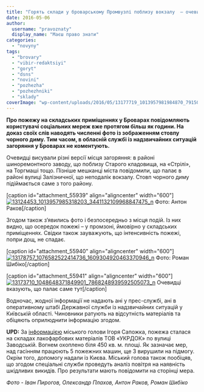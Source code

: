 ```yaml
---
title: "Горять склади у броварському Промвузлі поблизу вокзалу  – очевидці [ОНОВЛЕНО]"
date: 2016-05-06
author: 
  username: "pravoznaty"
  display_name: "Маєш право знати"
categories: 
  - "novyny"
tags: 
  - "brovary"
  - "vibir-redaktsiyi"
  - "goryt"
  - "dsns"
  - "novini"
  - "pozhezha"
  - "pozhezhniki"
  - "sklady"
coverImage: "wp-content/uploads/2016/05/13177719_1013957981984870_7915099497453401660_n.jpg"
---
```


**Про пожежу на складських приміщеннях у Броварах повідомляють користувачі соціальних мереж вже протягом більш як години. На доказ своїх слів наводять численні фото із зображенням стовпу чорного диму. Тим часом, в обласній службі із надзвичайних ситуацій загоряння у Броварах не коментують.**

Очевидці висували різні версії місця загоряння: в районі шиноремонтного заводу, що поблизу Старого кладовища, на «Стрілі», на Торгмаші тощо. Пізніше мешканці міста повідомили, що палає в районі вулиці Залізничної, що неподалік вокзалу. Стовп чорного диму підіймається саме з того району.

\[caption id="attachment\_55939" align="aligncenter" width="600"\][![13124453_1013957985318203_3441132109968847475_n](https://mpz.brovary.org/wp-content/uploads/2016/05/13124453_1013957985318203_3441132109968847475_n.jpg)](https://mpz.brovary.org/wp-content/uploads/2016/05/13124453_1013957985318203_3441132109968847475_n.jpg) Фото: Антон Раков\[/caption\]

Згодом також з’явились фото і безпосередньо з місця подій. Із них видно, що осередок пожежі – у промзоні, ймовірно у складських приміщеннях. Свідки також зауважують, що інтенсивність пожежі, попри дощ, не спадає.

\[caption id="attachment\_55940" align="aligncenter" width="600"\][![13178757_1076582522414736_1609304920463370946_n](https://mpz.brovary.org/wp-content/uploads/2016/05/13178757_1076582522414736_1609304920463370946_n.jpg)](https://mpz.brovary.org/wp-content/uploads/2016/05/13178757_1076582522414736_1609304920463370946_n.jpg) Фото: Роман Шибіко\[/caption\]

\[caption id="attachment\_55941" align="aligncenter" width="600"\][![13173710_1048648371849901_7868248939592505073_n](https://mpz.brovary.org/wp-content/uploads/2016/05/13173710_1048648371849901_7868248939592505073_n.jpg)](https://mpz.brovary.org/wp-content/uploads/2016/05/13173710_1048648371849901_7868248939592505073_n.jpg) Очевидці вказують, що палає саме тут\[/caption\]

Водночас, жодної інформації не надають ані у прес-службі, ані в оперативному штабі Державної служби із надзвичайних ситуацій у Київській області. Чиновники ратують на відсутність матеріалів та обіцяють оприлюднити інформацію згодом.

**UPD:** За [інформацією](https://www.facebook.com/i.sapozhko.official/posts/1348228461860723?hc_location=ufi&__mref=message_bubble) міського голови Ігоря Сапожка, пожежа сталася на складах лакофарбових матеріалів ТОВ «УКРДОК» по вулиці Заводській. Вогнем охоплено біля 450 кв. м. площі. Як зазначає мер, над гасінням працюють 5 пожежних машин, ще 3 вирушили на підмогу. Окрім того, допомогу надали із Києва. Міський голова також пообіцяв, що згодом спеціальні служби проведуть аналіз повітря на наявність шкідливих викидів. Про результати мають повідомити на сторінці мера.

_Фото - Іван Пирогов, Олександр Плахов, Антон Раков, Роман Шибіко_
